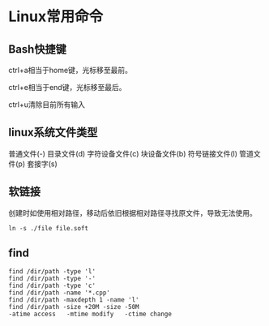 # Linux常用命令

## Bash快捷键

ctrl+a相当于home键，光标移至最前。

ctrl+e相当于end键，光标移至最后。

ctrl+u清除目前所有输入

## linux系统文件类型

普通文件(-)
目录文件(d)
字符设备文件(c)
块设备文件(b)
符号链接文件(l)
管道文件(p)
套接字(s)

## 软链接

创建时如使用相对路径，移动后依旧根据相对路径寻找原文件，导致无法使用。

```
ln -s ./file file.soft
```

## find

```
find /dir/path -type 'l'
find /dir/path -type '-'
find /dir/path -type 'c'
find /dir/path -name '*.cpp'
find /dir/path -maxdepth 1 -name 'l'
find /dir/path -size +20M -size -50M
-atime access	-mtime modify	-ctime change
```


